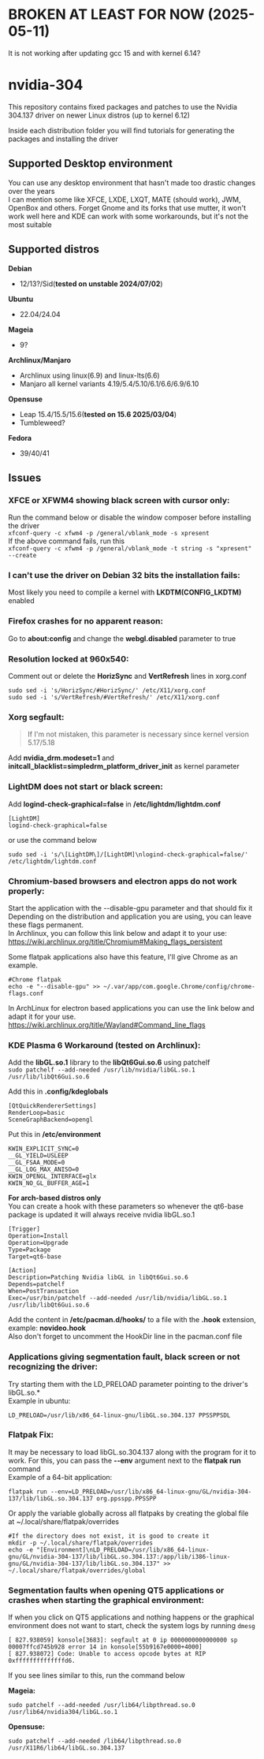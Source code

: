 # BROKEN AT LEAST FOR NOW (2025-05-11)
It is not working after updating gcc 15 and with kernel 6.14?

# nvidia-304
This repository contains fixed packages and patches to use the Nvidia 304.137 driver on newer Linux distros (up to kernel 6.12)

Inside each distribution folder you will find tutorials for generating the packages and installing the driver
## Supported Desktop environment
You can use any desktop environment that hasn't made too drastic changes over the years  
I can mention some like XFCE, LXDE, LXQT, MATE (should work), JWM, OpenBox and others. Forget Gnome and its forks that use mutter, it won't work well here and KDE can work with some workarounds, but it's not the most suitable   
## Supported distros
**Debian**
- 12/13?/Sid(**tested on unstable 2024/07/02**)  

**Ubuntu**
- 22.04/24.04  

**Mageia**
- 9?  

**Archlinux/Manjaro**
- Archlinux using linux(6.9) and linux-lts(6.6)
- Manjaro all kernel variants 4.19/5.4/5.10/6.1/6.6/6.9/6.10  

**Opensuse**
- Leap 15.4/15.5/15.6(**tested on 15.6 2025/03/04**)
- Tumbleweed?  

**Fedora**
- 39/40/41  

## Issues
### **XFCE or XFWM4 showing black screen with cursor only:**  
Run the command below or disable the window composer before installing the driver  
```xfconf-query -c xfwm4 -p /general/vblank_mode -s xpresent```  
If the above command fails, run this  
```xfconf-query -c xfwm4 -p /general/vblank_mode -t string -s "xpresent" --create```  

### **I can't use the driver on Debian 32 bits the installation fails:**  
Most likely you need to compile a kernel with **LKDTM(CONFIG_LKDTM)** enabled

### **Firefox crashes for no apparent reason:**  
Go to **about:config** and change the **webgl.disabled** parameter to true  

### **Resolution locked at 960x540:**  
Comment out or delete the **HorizSync** and **VertRefresh** lines in xorg.conf  
```
sudo sed -i 's/HorizSync/#HorizSync/' /etc/X11/xorg.conf
sudo sed -i 's/VertRefresh/#VertRefresh/' /etc/X11/xorg.conf
```

### **Xorg segfault:**  
> If I'm not mistaken, this parameter is necessary since kernel version 5.17/5.18

Add **nvidia_drm.modeset=1** and **initcall_blacklist=simpledrm_platform_driver_init** as kernel parameter  

### **LightDM does not start or black screen:**  
Add **logind-check-graphical=false** in **/etc/lightdm/lightdm.conf**  
```
[LightDM]
logind-check-graphical=false
```
or use the command below
```
sudo sed -i 's/\[LightDM\]/[LightDM]\nlogind-check-graphical=false/' /etc/lightdm/lightdm.conf
```
  
### **Chromium-based browsers and electron apps do not work properly:**    
Start the application with the --disable-gpu parameter and that should fix it    
Depending on the distribution and application you are using, you can leave these flags permanent.  
In Archlinux, you can follow this link below and adapt it to your use:  
https://wiki.archlinux.org/title/Chromium#Making_flags_persistent  
  
Some flatpak applications also have this feature, I'll give Chrome as an example.  
```
#Chrome flatpak
echo -e "--disable-gpu" >> ~/.var/app/com.google.Chrome/config/chrome-flags.conf
```  
In ArchLinux for electron based applications you can use the link below and adapt it for your use.  
https://wiki.archlinux.org/title/Wayland#Command_line_flags  


### **KDE Plasma 6 Workaround (tested on Archlinux):**  
Add the **libGL.so.1** library to the **libQt6Gui.so.6** using patchelf  
```sudo patchelf --add-needed /usr/lib/nvidia/libGL.so.1 /usr/lib/libQt6Gui.so.6```  
  
Add this in **.config/kdeglobals**  
```
[QtQuickRendererSettings]
RenderLoop=basic
SceneGraphBackend=opengl
```  
Put this in **/etc/environment**  
```
KWIN_EXPLICIT_SYNC=0
__GL_YIELD=USLEEP
__GL_FSAA_MODE=0
__GL_LOG_MAX_ANISO=0
KWIN_OPENGL_INTERFACE=glx
KWIN_NO_GL_BUFFER_AGE=1
```

**For arch-based distros only**  
You can create a hook with these parameters so whenever the qt6-base package is updated it will always receive nvidia libGL.so.1  
```
[Trigger]
Operation=Install
Operation=Upgrade
Type=Package
Target=qt6-base

[Action]
Description=Patching Nvidia libGL in libQt6Gui.so.6
Depends=patchelf
When=PostTransaction
Exec=/usr/bin/patchelf --add-needed /usr/lib/nvidia/libGL.so.1 /usr/lib/libQt6Gui.so.6
```  
Add the content in **/etc/pacman.d/hooks/** to a file with the **.hook** extension, example: **novideo.hook**  
Also don't forget to uncomment the HookDir line in the pacman.conf file  

### **Applications giving segmentation fault, black screen or not recognizing the driver:**  
Try starting them with the LD_PRELOAD parameter pointing to the driver's libGL.so.*  
Example in ubuntu:  
```
LD_PRELOAD=/usr/lib/x86_64-linux-gnu/libGL.so.304.137 PPSSPPSDL
```

### **Flatpak Fix:**  
It may be necessary to load libGL.so.304.137 along with the program for it to work. For this, you can pass the **--env** argument next to the **flatpak run** command  
Example of a 64-bit application:  
```
flatpak run --env=LD_PRELOAD=/usr/lib/x86_64-linux-gnu/GL/nvidia-304-137/lib/libGL.so.304.137 org.ppsspp.PPSSPP
```  
Or apply the variable globally across all flatpaks by creating the global file at ~/.local/share/flatpak/overrides  
```
#If the directory does not exist, it is good to create it
mkdir -p ~/.local/share/flatpak/overrides
echo -e "[Environment]\nLD_PRELOAD=/usr/lib/x86_64-linux-gnu/GL/nvidia-304-137/lib/libGL.so.304.137:/app/lib/i386-linux-gnu/GL/nvidia-304-137/lib/libGL.so.304.137" >> ~/.local/share/flatpak/overrides/global
```  
  
### **Segmentation faults when opening QT5 applications or crashes when starting the graphical environment:**  
If when you click on QT5 applications and nothing happens or the graphical environment does not want to start, check the system logs by running ``dmesg``  
```
[ 827.938059] konsole[3683]: segfault at 0 ip 0000000000000000 sp 00007ffcd745b928 error 14 in konsole[55b9167e0000+4000]  
[ 827.938072] Code: Unable to access opcode bytes at RIP 0xffffffffffffffd6.
```
If you see lines similar to this, run the command below  
  
**Mageia:**
```
sudo patchelf --add-needed /usr/lib64/libpthread.so.0 /usr/lib64/nvidia304/libGL.so.1
```  
**Opensuse:**
```
sudo patchelf --add-needed /lib64/libpthread.so.0 /usr/X11R6/lib64/libGL.so.304.137
```  

